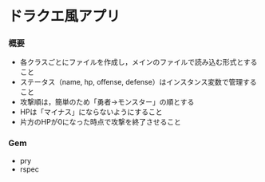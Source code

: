 # ドラクエ風アプリ

### 概要
- 各クラスごとにファイルを作成し，メインのファイルで読み込む形式とすること
- ステータス（name, hp, offense, defense）はインスタンス変数で管理すること
- 攻撃順は，簡単のため「勇者→モンスター」の順とする
- HPは「マイナス」にならないようにすること
- 片方のHPが0になった時点で攻撃を終了させること


### Gem
- pry
- rspec
